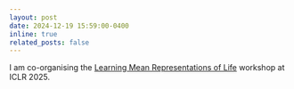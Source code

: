 ```yaml
---
layout: post
date: 2024-12-19 15:59:00-0400
inline: true
related_posts: false
---
```


I am co-organising the <a href="https://www.lmrl.org">Learning Mean Representations of Life</a> workshop at ICLR 2025.
